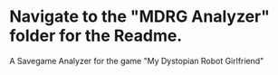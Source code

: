 # Navigate to the "MDRG Analyzer" folder for the Readme.

A Savegame Analyzer for the game "My Dystopian Robot Girlfriend"
